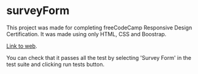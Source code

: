 # surveyForm
This project was made for completing freeCodeCamp Responsive Design Certification. It was made using only HTML, CSS and Boostrap.

[Link to web](https://matiastk.github.io/surveyForm).

You can check that it passes all the test by selecting 'Survey Form' in the test suite and clicking run tests button.
